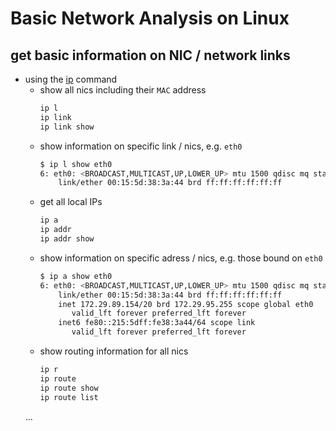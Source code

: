 # Basic Network Analysis on Linux

## get basic information on NIC / network links
- using the [ip](https://linux.die.net/man/8/ip) command
  - show all nics including their `MAC` address
    ```bash
    ip l
    ip link
    ip link show
    ```
  - show information on specific link / nics, e.g. `eth0`
    ```bash
    $ ip l show eth0
    6: eth0: <BROADCAST,MULTICAST,UP,LOWER_UP> mtu 1500 qdisc mq state UP mode DEFAULT group default qlen 1000
        link/ether 00:15:5d:38:3a:44 brd ff:ff:ff:ff:ff:ff
    ```
  - get all local IPs
    ```bash
    ip a
    ip addr
    ip addr show
    ```
  - show information on specific adress / nics, e.g. those bound on  `eth0`
    ```bash
    $ ip a show eth0
    6: eth0: <BROADCAST,MULTICAST,UP,LOWER_UP> mtu 1500 qdisc mq state UP group default qlen 1000
        link/ether 00:15:5d:38:3a:44 brd ff:ff:ff:ff:ff:ff
        inet 172.29.89.154/20 brd 172.29.95.255 scope global eth0
           valid_lft forever preferred_lft forever
        inet6 fe80::215:5dff:fe38:3a44/64 scope link
           valid_lft forever preferred_lft forever
    ```
  - show routing information for all nics
    ```bash
    ip r
    ip route
    ip route show
    ip route list
    ```
  ...

